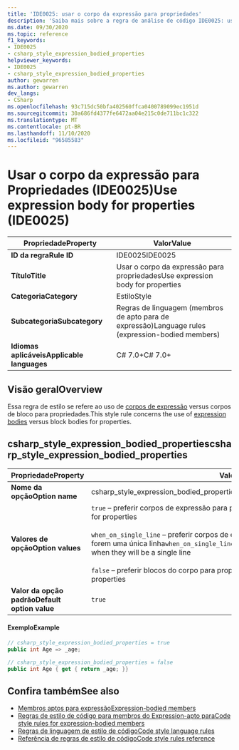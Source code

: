```yaml
---
title: 'IDE0025: usar o corpo da expressão para propriedades'
description: 'Saiba mais sobre a regra de análise de código IDE0025: usar o corpo da expressão para propriedades'
ms.date: 09/30/2020
ms.topic: reference
f1_keywords:
- IDE0025
- csharp_style_expression_bodied_properties
helpviewer_keywords:
- IDE0025
- csharp_style_expression_bodied_properties
author: gewarren
ms.author: gewarren
dev_langs:
- CSharp
ms.openlocfilehash: 93c715dc50bfa402560ffca0400789099ec1951d
ms.sourcegitcommit: 30a686fd4377fe6472aa04e215c0de711bc1c322
ms.translationtype: MT
ms.contentlocale: pt-BR
ms.lasthandoff: 11/10/2020
ms.locfileid: "96585583"
---
```

# <a name="use-expression-body-for-properties-ide0025"></a><span data-ttu-id="899e4-103">Usar o corpo da expressão para Propriedades (IDE0025)</span><span class="sxs-lookup"><span data-stu-id="899e4-103">Use expression body for properties (IDE0025)</span></span>

|<span data-ttu-id="899e4-104">Propriedade</span><span class="sxs-lookup"><span data-stu-id="899e4-104">Property</span></span>|<span data-ttu-id="899e4-105">Valor</span><span class="sxs-lookup"><span data-stu-id="899e4-105">Value</span></span>|
|-|-|
| <span data-ttu-id="899e4-106">**ID da regra**</span><span class="sxs-lookup"><span data-stu-id="899e4-106">**Rule ID**</span></span> | <span data-ttu-id="899e4-107">IDE0025</span><span class="sxs-lookup"><span data-stu-id="899e4-107">IDE0025</span></span> |
| <span data-ttu-id="899e4-108">**Título**</span><span class="sxs-lookup"><span data-stu-id="899e4-108">**Title**</span></span> | <span data-ttu-id="899e4-109">Usar o corpo da expressão para propriedades</span><span class="sxs-lookup"><span data-stu-id="899e4-109">Use expression body for properties</span></span> |
| <span data-ttu-id="899e4-110">**Categoria**</span><span class="sxs-lookup"><span data-stu-id="899e4-110">**Category**</span></span> | <span data-ttu-id="899e4-111">Estilo</span><span class="sxs-lookup"><span data-stu-id="899e4-111">Style</span></span> |
| <span data-ttu-id="899e4-112">**Subcategoria**</span><span class="sxs-lookup"><span data-stu-id="899e4-112">**Subcategory**</span></span> | <span data-ttu-id="899e4-113">Regras de linguagem (membros de apto para de expressão)</span><span class="sxs-lookup"><span data-stu-id="899e4-113">Language rules (expression-bodied members)</span></span> |
| <span data-ttu-id="899e4-114">**Idiomas aplicáveis**</span><span class="sxs-lookup"><span data-stu-id="899e4-114">**Applicable languages**</span></span> | <span data-ttu-id="899e4-115">C# 7.0+</span><span class="sxs-lookup"><span data-stu-id="899e4-115">C# 7.0+</span></span> |

## <a name="overview"></a><span data-ttu-id="899e4-116">Visão geral</span><span class="sxs-lookup"><span data-stu-id="899e4-116">Overview</span></span>

<span data-ttu-id="899e4-117">Essa regra de estilo se refere ao uso de [corpos de expressão](../../../csharp/programming-guide/statements-expressions-operators/expression-bodied-members.md) versus corpos de bloco para propriedades.</span><span class="sxs-lookup"><span data-stu-id="899e4-117">This style rule concerns the use of [expression bodies](../../../csharp/programming-guide/statements-expressions-operators/expression-bodied-members.md) versus block bodies for properties.</span></span>

## <a name="csharp_style_expression_bodied_properties"></a><span data-ttu-id="899e4-118">csharp_style_expression_bodied_properties</span><span class="sxs-lookup"><span data-stu-id="899e4-118">csharp_style_expression_bodied_properties</span></span>

|<span data-ttu-id="899e4-119">Propriedade</span><span class="sxs-lookup"><span data-stu-id="899e4-119">Property</span></span>|<span data-ttu-id="899e4-120">Valor</span><span class="sxs-lookup"><span data-stu-id="899e4-120">Value</span></span>|
|-|-|
| <span data-ttu-id="899e4-121">**Nome da opção**</span><span class="sxs-lookup"><span data-stu-id="899e4-121">**Option name**</span></span> | <span data-ttu-id="899e4-122">csharp_style_expression_bodied_properties</span><span class="sxs-lookup"><span data-stu-id="899e4-122">csharp_style_expression_bodied_properties</span></span>
| <span data-ttu-id="899e4-123">**Valores de opção**</span><span class="sxs-lookup"><span data-stu-id="899e4-123">**Option values**</span></span> | <span data-ttu-id="899e4-124">`true` – preferir corpos de expressão para propriedades</span><span class="sxs-lookup"><span data-stu-id="899e4-124">`true` - Prefer expression bodies for properties</span></span><br /><br /><span data-ttu-id="899e4-125">`when_on_single_line` – preferir corpos de expressão para propriedades quando eles forem uma única linha</span><span class="sxs-lookup"><span data-stu-id="899e4-125">`when_on_single_line` - Prefer expression bodies for properties when they will be a single line</span></span><br /><br /><span data-ttu-id="899e4-126">`false` – preferir blocos do corpo para propriedades</span><span class="sxs-lookup"><span data-stu-id="899e4-126">`false` - Prefer block bodies for properties</span></span> |
| <span data-ttu-id="899e4-127">**Valor da opção padrão**</span><span class="sxs-lookup"><span data-stu-id="899e4-127">**Default option value**</span></span> | `true` |

#### <a name="example"></a><span data-ttu-id="899e4-128">Exemplo</span><span class="sxs-lookup"><span data-stu-id="899e4-128">Example</span></span>

```csharp
// csharp_style_expression_bodied_properties = true
public int Age => _age;

// csharp_style_expression_bodied_properties = false
public int Age { get { return _age; }}
```

## <a name="see-also"></a><span data-ttu-id="899e4-129">Confira também</span><span class="sxs-lookup"><span data-stu-id="899e4-129">See also</span></span>

- [<span data-ttu-id="899e4-130">Membros aptos para expressão</span><span class="sxs-lookup"><span data-stu-id="899e4-130">Expression-bodied members</span></span>](../../../csharp/programming-guide/statements-expressions-operators/expression-bodied-members.md)
- [<span data-ttu-id="899e4-131">Regras de estilo de código para membros do Expression-apto para</span><span class="sxs-lookup"><span data-stu-id="899e4-131">Code style rules for expression-bodied members</span></span>](expression-bodied-members.md)
- [<span data-ttu-id="899e4-132">Regras de linguagem de estilo de código</span><span class="sxs-lookup"><span data-stu-id="899e4-132">Code style language rules</span></span>](language-rules.md)
- [<span data-ttu-id="899e4-133">Referência de regras de estilo de código</span><span class="sxs-lookup"><span data-stu-id="899e4-133">Code style rules reference</span></span>](index.md)
